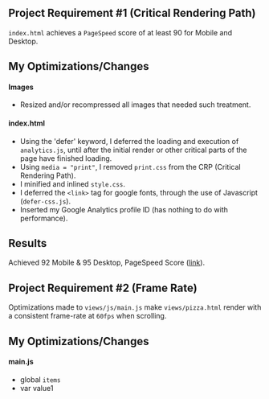 ## Project Requirement \#1 (Critical Rendering Path)
`index.html` achieves a `PageSpeed` score of at least 90 for Mobile and Desktop.

## My Optimizations/Changes

#### Images

* Resized and/or recompressed all images that needed such treatment.

#### index.html

* Using the 'defer' keyword, I deferred the loading and execution of `analytics.js`, until after the initial render or other critical parts of the page have finished loading.
* Using `media = "print"`, I removed `print.css` from the CRP (Critical Rendering Path).
* I minified and inlined `style.css`.
* I deferred the `<link>` tag for google fonts, through the use of Javascript (`defer-css.js`).
* Inserted my Google Analytics profile ID (has nothing to do with performance).

## Results
Achieved 92 Mobile & 95 Desktop, PageSpeed Score ([link](https://developers.google.com/speed/pagespeed/insights/?url=http%3A%2F%2Fwww.nikosath.space%2Ffrontend-nanodegree-mobile-portfolio%2F&tab=desktop)).

## Project Requirement #2 (Frame Rate)

Optimizations made to `views/js/main.js` make `views/pizza.html` render with a consistent frame-rate at `60fps` when scrolling.

## My Optimizations/Changes

#### main.js


* global `items`
* var value1

